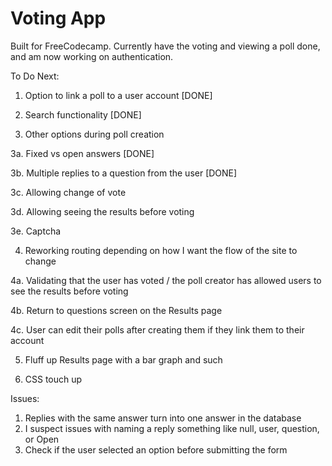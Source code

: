 # Voting App

Built for FreeCodecamp. Currently have the voting and viewing a poll done, and am now working on authentication. 

To Do Next:

1. Option to link a poll to a user account [DONE]

2. Search  functionality [DONE]

3. Other options during poll creation 

3a. Fixed vs open answers [DONE]

3b. Multiple replies to a question from the user [DONE]

3c. Allowing change of vote

3d. Allowing seeing the results before voting

3e. Captcha

4. Reworking routing depending on how I want the flow of the site to change

4a. Validating that the user has voted / the poll creator has allowed users to see the results before voting

4b. Return to questions screen on the Results page

4c. User can edit their polls after creating them if they link them to their account

5. Fluff up Results page with a bar graph and such 

6. CSS touch up

Issues:
1. Replies with the same answer turn into one answer in the database
2. I suspect issues with  naming a reply something like null, user, question, or Open
3. Check if the user selected an option before submitting the form